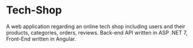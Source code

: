 # Tech-Shop
A web application regarding an online tech shop including users and their products, categories, orders, reviews. Back-end API written in ASP .NET 7, Front-End written in Angular.
